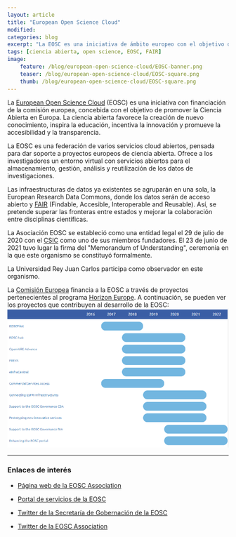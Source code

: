 ```yaml
---
layout: article
title: "European Open Science Cloud"
modified:
categories: blog
excerpt: "La EOSC es una iniciativa de ámbito europeo con el objetivo de promover la Ciencia Abierta para acelerar la creación de nuevo conocimiento y promover la accesibilidad y la transparencia de los proyectos de investigación."
tags: [ciencia abierta, open science, EOSC, FAIR]
image:
    feature: /blog/european-open-science-cloud/EOSC-banner.png
    teaser: /blog/european-open-science-cloud/EOSC-square.png
    thumb: /blog/european-open-science-cloud/EOSC-square.png
---
```


La [European Open Science Cloud](https://www.eosc.eu/) (EOSC) es una iniciativa con financiación de la comisión europea, concebida con el objetivo de promover la Ciencia Abierta en Europa. La ciencia abierta favorece la creación de nuevo conocimiento, inspira la educación, incentiva la innovación y promueve la accesibilidad y la transparencia.

La EOSC es una federación de varios servicios cloud abiertos, pensada para dar soporte a proyectos europeos de ciencia abierta. Ofrece a los investigadores un entorno virtual con servicios abiertos para el almacenamiento, gestión, análisis y reutilización de los datos de investigaciones.

Las infraestructuras de datos ya existentes se agruparán en una sola, la European Research Data Commons, donde los datos serán de acceso abierto y [FAIR](https://www.nature.com/articles/sdata201618) (Findable, Accesible, Interoperable and Reusable). Así, se pretende superar las fronteras entre estados y mejorar la colaboración entre disciplinas científicas.

La Asociación EOSC se estableció como una entidad legal el 29 de julio de 2020 con el [CSIC](https://www.csic.es/) como uno de sus miembros fundadores. El 23 de junio de 2021 tuvo lugar la firma del "Memorandum of Understanding", ceremonia en la que este organismo se constituyó formalmente.

La Universidad Rey Juan Carlos participa como observador en este organismo.

La [Comisión Europea](https://europa.eu/european-union/about-eu/institutions-bodies/european-commission_es) financia a la EOSC a través de proyectos pertenecientes al programa [Horizon Europe](https://ec.europa.eu/info/research-and-innovation/funding/funding-opportunities/funding-programmes-and-open-calls/horizon-europe_en). A continuación, se pueden ver los proyectos que contribuyen al desarrollo de la EOSC:
![Proyectos Europeos EOSC](../../images/blog/european-open-science-cloud/proyectos.png)
____________________________________________________

### Enlaces de interés 

* [Página web de la EOSC Association](https://www.eosc.eu/)

* [Portal de servicios de la EOSC](https://eosc-portal.eu/)

* [Twitter de la Secretaría de Gobernación de la EOSC](https://twitter.com/eoscsecretariat)

* [Twitter de la EOSC Association](https://twitter.com/eosc_eu)
